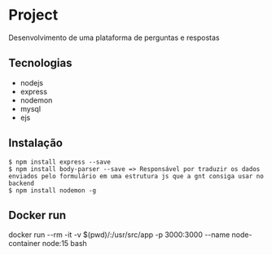 # Project

Desenvolvimento de uma plataforma de perguntas e respostas

## Tecnologias

- nodejs
- express
- nodemon
- mysql
- ejs


## Instalação 
```
$ npm install express --save
$ npm install body-parser --save => Responsável por traduzir os dados enviados pelo formulário em uma estrutura js que a gnt consiga usar no backend
$ npm install nodemon -g
```

## Docker run
docker run --rm -it -v $(pwd)/:/usr/src/app -p 3000:3000 --name node-container node:15 bash